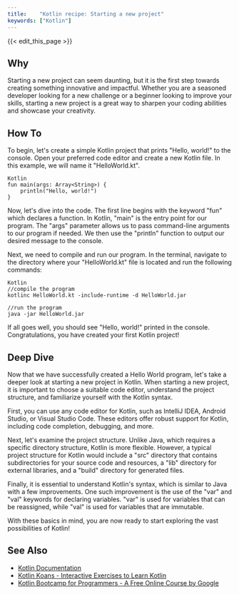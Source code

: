 ```yaml
---
title:    "Kotlin recipe: Starting a new project"
keywords: ["Kotlin"]
---
```


{{< edit_this_page >}}

## Why

Starting a new project can seem daunting, but it is the first step towards creating something innovative and impactful. Whether you are a seasoned developer looking for a new challenge or a beginner looking to improve your skills, starting a new project is a great way to sharpen your coding abilities and showcase your creativity.

## How To

To begin, let's create a simple Kotlin project that prints "Hello, world!" to the console. Open your preferred code editor and create a new Kotlin file. In this example, we will name it "HelloWorld.kt".

```
Kotlin
fun main(args: Array<String>) {
    println("Hello, world!")
}
```

Now, let's dive into the code. The first line begins with the keyword "fun" which declares a function. In Kotlin, "main" is the entry point for our program. The "args" parameter allows us to pass command-line arguments to our program if needed. We then use the "println" function to output our desired message to the console. 

Next, we need to compile and run our program. In the terminal, navigate to the directory where your "HelloWorld.kt" file is located and run the following commands:

```
Kotlin
//compile the program
kotlinc HelloWorld.kt -include-runtime -d HelloWorld.jar

//run the program
java -jar HelloWorld.jar
```

If all goes well, you should see "Hello, world!" printed in the console. Congratulations, you have created your first Kotlin project!

## Deep Dive

Now that we have successfully created a Hello World program, let's take a deeper look at starting a new project in Kotlin. When starting a new project, it is important to choose a suitable code editor, understand the project structure, and familiarize yourself with the Kotlin syntax.

First, you can use any code editor for Kotlin, such as IntelliJ IDEA, Android Studio, or Visual Studio Code. These editors offer robust support for Kotlin, including code completion, debugging, and more.

Next, let's examine the project structure. Unlike Java, which requires a specific directory structure, Kotlin is more flexible. However, a typical project structure for Kotlin would include a "src" directory that contains subdirectories for your source code and resources, a "lib" directory for external libraries, and a "build" directory for generated files.

Finally, it is essential to understand Kotlin's syntax, which is similar to Java with a few improvements. One such improvement is the use of the "var" and "val" keywords for declaring variables. "var" is used for variables that can be reassigned, while "val" is used for variables that are immutable.

With these basics in mind, you are now ready to start exploring the vast possibilities of Kotlin!

## See Also

- [Kotlin Documentation](https://kotlinlang.org/docs/getting-started.html)
- [Kotlin Koans - Interactive Exercises to Learn Kotlin](https://play.kotlinlang.org/koans/overview)
- [Kotlin Bootcamp for Programmers - A Free Online Course by Google](https://developer.android.com/courses/kotlin-bootcamp/overview)
